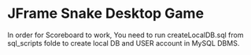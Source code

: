 # JFrame Snake Desktop Game

In order for Scoreboard to work, You need to run createLocalDB.sql from sql_scripts folde to create local DB and USER account in MySQL DBMS.
